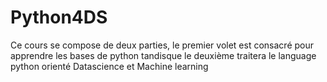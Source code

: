 # Python4DS
Ce cours se compose de deux parties, le premier volet est consacré pour apprendre les bases de python tandisque le deuxième traitera le language python orienté Datascience et Machine learning
